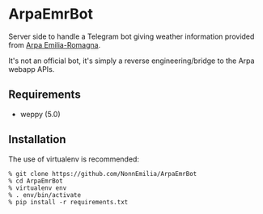 # ArpaEmrBot

Server side to handle a Telegram bot giving weather information provided from [Arpa Emilia-Romagna](http://www.arpa.emr.it/sedi.asp?idlivello=1504).

It's not an official bot, it's simply a reverse engineering/bridge to the Arpa webapp APIs. 

## Requirements

* weppy (5.0)

## Installation

The use of virtualenv is recommended:

    % git clone https://github.com/NonnEmilia/ArpaEmrBot
    % cd ArpaEmrBot
    % virtualenv env
    % . env/bin/activate
    % pip install -r requirements.txt
